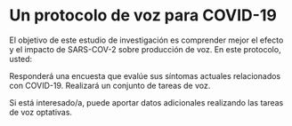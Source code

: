 # Un protocolo de voz para COVID-19 

El objetivo de este estudio de investigación es comprender mejor el efecto y el impacto 
de SARS-COV-2 sobre producción de voz. En este protocolo, usted: 
 
Responderá una encuesta que evalúe sus síntomas actuales relacionados con COVID-19.
Realizará un conjunto de tareas de voz. 
 
Si está interesado/a, puede aportar datos adicionales realizando las tareas de voz optativas.
